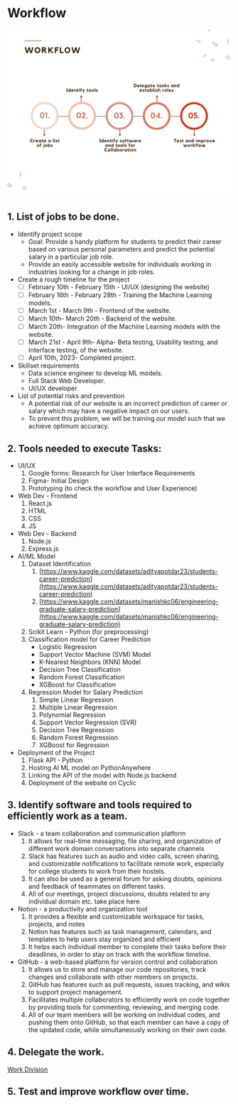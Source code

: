 # Workflow

![Workflow.png](Workflow%20c0a9ab21a5714336bc76c990de5844cd/Workflow.png)

## 1. List of jobs to be done.

- Identify project scope
    - Goal: Provide a handy platform for students to predict their career based on various personal parameters and predict the potential salary in a particular job role.
    - Provide an easily accessible website for individuals working in industries looking for a change in job roles.
- Create a rough timeline for the project
    - [ ]  February 10th - February 15th - UI/UX (designing the website)
    - [ ]  February 16th - February 28th - Training the Machine Learning models.
    - [ ]  March 1st - March 9th - Frontend of the website.
    - [ ]  March 10th- March 20th - Backend of the website.
    - [ ]  March 20th- Integration of the Machine Learning models with the website.
    - [ ]  March 21st - April 9th- Alpha- Beta testing, Usability testing, and Interface testing, of the website.
    - [ ]  April 10th, 2023- Completed project.
- Skillset requirements
    - Data science engineer to develop ML models.
    - Full Stack Web Developer.
    - UI/UX developer
- List of potential risks and prevention
    - A potential risk of our website is an incorrect prediction of career or salary which may have a negative impact on our users.
    - To prevent this problem, we will be training our model such that we achieve optimum accuracy.

## 2. Tools needed to execute Tasks:

- UI/UX
    1. Google forms: Research for User Interface Requirements
    2. Figma- Initial Design
    3. Prototyping (to check the workflow and User Experience)
- Web Dev - Frontend
    1. React.js
    2. HTML
    3. CSS
    4. JS
- Web Dev - Backend
    1. Node.js
    2. Express.js
- AI/ML Model
    1. Dataset Identification
        1. [https://www.kaggle.com/datasets/adityapotdar23/students-career-prediction](https://www.kaggle.com/datasets/adityapotdar23/students-career-prediction)
        2. [https://www.kaggle.com/datasets/manishkc06/engineering-graduate-salary-prediction](https://www.kaggle.com/datasets/manishkc06/engineering-graduate-salary-prediction)
    2. Scikit Learn - Python (for preprocessing)
    3. Classification model for Career Prediction
        - Logistic Regression
        - Support Vector Machine (SVM) Model
        - K-Nearest Neighbors (KNN) Model
        - Decision Tree Classification
        - Random Forest Classification
        - XGBoost for Classification
    4. Regression Model for Salary Prediction
        1. Simple Linear Regression
        2. Multiple Linear Regression
        3. Polynomial Regression
        4. Support Vector Regression (SVR)
        5. Decision Tree Regression
        6. Random Forest Regression
        7. XGBoost for Regression
- Deployment of the Project
    1. Flask API - Python
    2. Hosting AI ML model on PythonAnywhere
    3. Linking the API of the model with Node.js backend
    4. Deployment of the website on Cyclic

## 3. Identify software and tools required to efficiently work as a team.

- Slack - a team collaboration and communication platform
    1. It allows for real-time messaging, file sharing, and organization of different work domain conversations into separate channels
    2. Slack has features such as audio and video calls, screen sharing, and customizable notifications to facilitate remote work, especially for college students to work from their hostels.
    3. It can also be used as a general forum for asking doubts, opinions and feedback of teammates on different tasks.
    4. All of our meetings, project discussions, doubts related to any individual domain etc. take place here.
- Notion - a productivity and organization tool
    1. It provides a flexible and customizable workspace for tasks, projects, and notes
    2. Notion has features such as task management, calendars, and templates to help users stay organized and efficient
    3. It helps each individual member to complete their tasks before their deadlines, in order to stay on track with the workflow timeline.
- GitHub - a web-based platform for version control and collaboration
    1. It allows us to store and manage our code repositories, track changes and collaborate with other members on projects.
    2. GitHub has features such as pull requests, issues tracking, and wikis to support project management.
    3. Facilitates multiple collaborators to efficiently work on code together by providing tools for commenting, reviewing, and merging code.
    4. All of our team members will be working on individual codes, and pushing them onto GitHub, so that each member can have a copy of the updated code, while simultaneously working on their own code.

## 4. Delegate the work.

[Work Division](Workflow%20c0a9ab21a5714336bc76c990de5844cd/Work%20Division%2082781270f73e4530b4ef478b7cd7e249.md)

## 5. Test and improve workflow over time.
